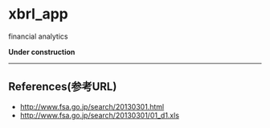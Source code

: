 # xbrl_app
financial analytics

**Under construction**
***
## References(参考URL)
* http://www.fsa.go.jp/search/20130301.html
* http://www.fsa.go.jp/search/20130301/01_d1.xls
